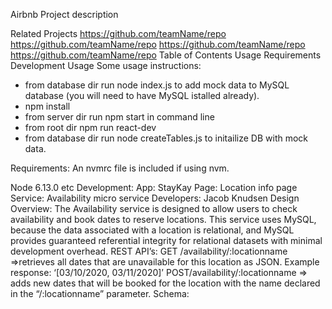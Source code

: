 Airbnb
Project description

Related Projects
https://github.com/teamName/repo
https://github.com/teamName/repo
https://github.com/teamName/repo
https://github.com/teamName/repo
Table of Contents
Usage
Requirements
Development
Usage
Some usage instructions:

- from database dir run node index.js to add mock data to MySQL database (you will need to have MySQL istalled already).
- npm install
- from server dir run npm start in command line
- from root dir npm run react-dev
- from database dir run node createTables.js to initailize DB with mock data.

Requirements:
An nvmrc file is included if using nvm.

Node 6.13.0
etc
Development:
App: StayKay
Page: Location info page
Service: Availability micro service
Developers: Jacob Knudsen
Design Overview:
The Availability service is designed to allow users to check availability and book dates to reserve locations.
This service uses MySQL, because the data associated with a location is relational, and MySQL provides guaranteed referential integrity for relational datasets with minimal development overhead.
REST API’s:
GET /availability/:locationname =>retrieves all dates that are unavailable for this location as JSON.
Example response: ‘[03/10/2020, 03/11/2020]’
POST/availability/:locationname => adds new dates that will be booked for the location with the name declared in the “/:locationname” parameter.
Schema:
